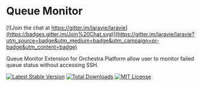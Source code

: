 Queue Monitor
==============

[![Join the chat at https://gitter.im/laravie/laravie](https://badges.gitter.im/Join%20Chat.svg)](https://gitter.im/laravie/laravie?utm_source=badge&utm_medium=badge&utm_campaign=pr-badge&utm_content=badge)

Queue Monitor Extension for Orchestra Platform allow user to monitor failed queue status without accessing SSH.

[![Latest Stable Version](https://img.shields.io/github/release/laravie/kurenai.svg?style=flat-square)](https://packagist.org/packages/laravie/kurenai)
[![Total Downloads](https://img.shields.io/packagist/dt/laravie/kurenai.svg?style=flat-square)](https://packagist.org/packages/laravie/kurenai)
[![MIT License](https://img.shields.io/packagist/l/laravie/kurenai.svg?style=flat-square)](https://packagist.org/packages/laravie/kurenai)

